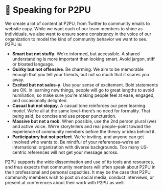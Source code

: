 # 📣 Speaking for P2PU

We create a lot of content at P2PU, from Twitter to community emails to website copy. While we want each of our team members to shine as individuals, we also want to ensure some consistency in the voice of our organization to model the kind of community behavior we want to see. P2PU is:

* **Smart but not stuffy**. We’re informed, but accessible. A shared understanding is more important than looking smart. Avoid jargon, stiff or bloated language.
* **Quirky but not offensive**. Be charming. We aim to be memorable enough that you tell your friends, but not so much that it scares you away.
* **Excited but not sales-y**. Use your sense of excitement. Bold statements are OK. In learning new things, people will go to great lengths to avoid humiliation, so make sure you’re making people feel at ease, engaged, and occasionally delighted.
* **Casual but not sloppy**. A casual tone reinforces our peer learning model. We’re all at the same level–there’s no need for formality. That being said, be concise and use proper punctuation.
* **Massive but not a mob**. When possible, use the 2nd person plural \(we\) and active voice. We’re storytellers and real people–point toward the experience of community members before the theory or idea behind it.
* **Participatory but not perfect**. We’re inviting, and anyone can get involved who wants to. Be mindful of your references–we’re an international organization with diverse backgrounds. Too many US-centric references will not get your message across.

  
P2PU supports the wide dissemination and use of its tools and resources, and thus expects that community members will often speak about P2PU in their professional and personal capacities. It may be the case that P2PU community members wish to post on social media, conduct interviews, or present at conferences about their work with P2PU as well.

